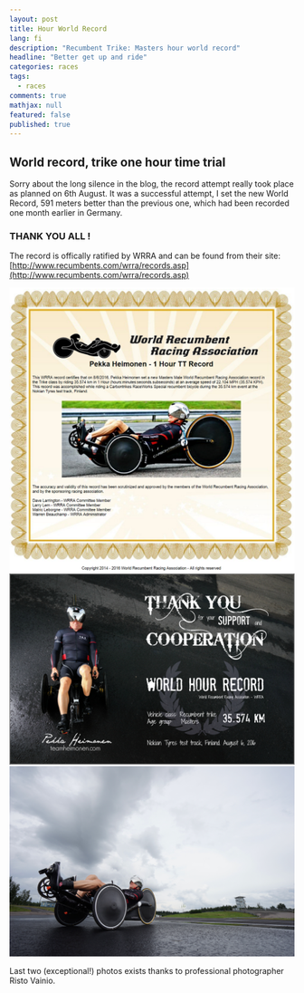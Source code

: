 ```yaml
---
layout: post
title: Hour World Record
lang: fi
description: "Recumbent Trike: Masters hour world record"
headline: "Better get up and ride"
categories: races
tags: 
  - races
comments: true
mathjax: null
featured: false
published: true
---
```


## World record, trike one hour time trial

Sorry about the long silence in the blog, the record attempt really took place as planned
on 6th August. It was a successful attempt, I set the new World Record, 591 meters better than 
the previous one, which had been recorded one month earlier in Germany.

### THANK YOU ALL !

The record is offically ratified by WRRA and can be found from their site: 
[http://www.recumbents.com/wrra/records.asp](http://www.recumbents.com/wrra/records.asp)

![Record certificate](/images/wrra-record.png)
![Thank you image](/images/thankyou.png "At Nokia track")
![Race pose](/images/racepose.png "At Nokia track")

Last two (exceptional!) photos exists thanks to professional photographer Risto Vainio.